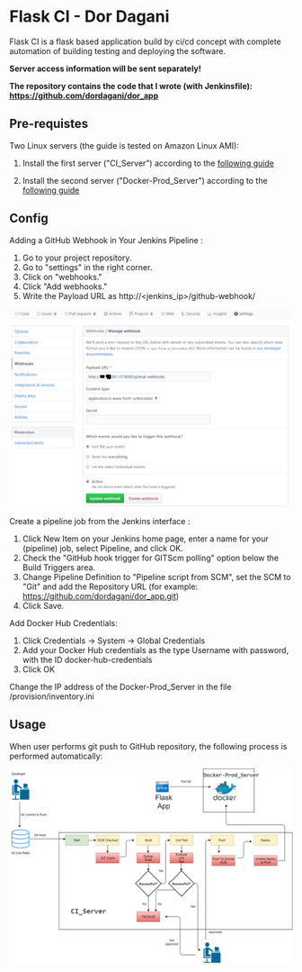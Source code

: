 # Flask CI - Dor Dagani

Flask CI is a flask based application build by ci/cd concept with complete automation of building testing and deploying the software.

**Server access information will be sent separately!**

**The repository contains the code that I wrote (with Jenkinsfile): https://github.com/dordagani/dor_app**


## Pre-requistes

Two Linux servers (the guide is tested on Amazon Linux AMI):

1. Install the first server ("CI_Server") according to the [following guide](guides/ci_server.MD#section)


2. Install the second server ("Docker-Prod_Server") according to the [following guide](guides/docker.MD#section)


## Config


Adding a GitHub Webhook in Your Jenkins Pipeline :

1. Go to your project repository.
2. Go to "settings" in the right corner.
3. Click on "webhooks."
4. Click "Add webhooks."
5. Write the Payload URL as
   http://<jenkins_ip>/github-webhook/

<p align="center"><img src="/images/git_webhook.png" /></p>

Create a pipeline job from the Jenkins interface :

1. Click New Item on your Jenkins home page, enter a name for your (pipeline) job, select Pipeline, and click OK.
2. Check the "GitHub hook trigger for GITScm polling" option below the Build Triggers area. 
3. Change Pipeline Definition to "Pipeline script from SCM", set the SCM to "Git" and add the Repository URL (for example: https://github.com/dordagani/dor_app.git)
4. Click Save.

Add Docker Hub Credentials: 

1. Click Credentials -> System -> Global Credentials 
2. Add your Docker Hub credentials as the type Username with password, with the ID docker-hub-credentials
3. Click OK


Change the IP address of the Docker-Prod_Server in the file /provision/inventory.ini

## Usage 

When user performs git push to GitHub repository, the following process is performed automatically:

![flow](/images/Dor_CI.png)
